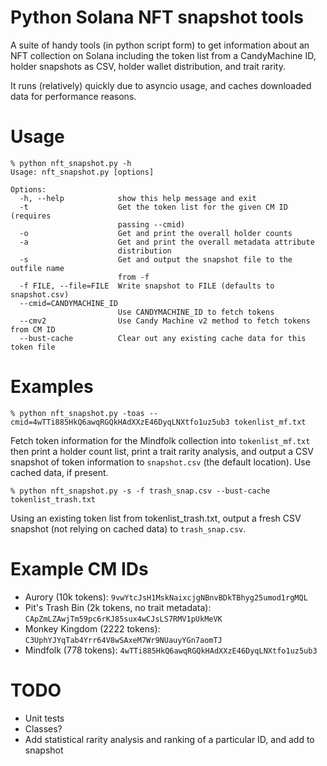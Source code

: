 # Python Solana NFT snapshot tools

A suite of handy tools (in python script form) to get information about an NFT collection on Solana including the token list from a CandyMachine ID,
holder snapshots as CSV, holder wallet distribution, and trait rarity.

It runs (relatively) quickly due to asyncio usage, and caches downloaded data for performance reasons.

# Usage
    % python nft_snapshot.py -h
    Usage: nft_snapshot.py [options]

    Options:
      -h, --help            show this help message and exit
      -t                    Get the token list for the given CM ID (requires
                            passing --cmid)
      -o                    Get and print the overall holder counts
      -a                    Get and print the overall metadata attribute
                            distribution
      -s                    Get and output the snapshot file to the outfile name
                            from -f
      -f FILE, --file=FILE  Write snapshot to FILE (defaults to snapshot.csv)
      --cmid=CANDYMACHINE_ID
                            Use CANDYMACHINE_ID to fetch tokens
      --cmv2                Use Candy Machine v2 method to fetch tokens from CM ID
      --bust-cache          Clear out any existing cache data for this token file

# Examples
    % python nft_snapshot.py -toas --cmid=4wTTi885HkQ6awqRGQkHAdXXzE46DyqLNXtfo1uz5ub3 tokenlist_mf.txt
Fetch token information for the Mindfolk collection into `tokenlist_mf.txt` then print a holder count list, print a trait rarity analysis,
and output a CSV snapshot of token information to `snapshot.csv` (the default location). Use cached data, if present.

    % python nft_snapshot.py -s -f trash_snap.csv --bust-cache tokenlist_trash.txt
Using an existing token list from tokenlist_trash.txt, output a fresh CSV snapshot (not relying on cached data)
to `trash_snap.csv`.

# Example CM IDs
* Aurory (10k tokens): `9vwYtcJsH1MskNaixcjgNBnvBDkTBhyg25umod1rgMQL`
* Pit's Trash Bin (2k tokens, no trait metadata): `CApZmLZAwjTm59pc6rKJ85sux4wCJsLS7RMV1pUkMeVK`
* Monkey Kingdom (2222 tokens): `C3UphYJYqTab4Yrr64V8wSAxeM7Wr9NUauyYGn7aomTJ`
* Mindfolk (778 tokens): `4wTTi885HkQ6awqRGQkHAdXXzE46DyqLNXtfo1uz5ub3`

# TODO
- Unit tests
- Classes?
- Add statistical rarity analysis and ranking of a particular ID, and add to snapshot
